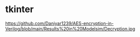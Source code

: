 # tkinter
https://github.com/Daniyar1239/AES-encryption-in-Verilog/blob/main/Results%20in%20Modelsim/Decryption.jpg
